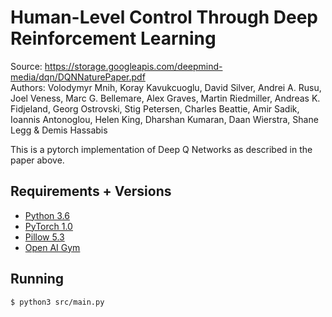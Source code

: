 # Human-Level Control Through Deep Reinforcement Learning

Source: https://storage.googleapis.com/deepmind-media/dqn/DQNNaturePaper.pdf  
Authors: Volodymyr Mnih, Koray Kavukcuoglu, David Silver, Andrei A. Rusu, Joel Veness, Marc G. Bellemare, Alex Graves, Martin Riedmiller, Andreas K. Fidjeland, Georg Ostrovski, Stig Petersen, Charles Beattie, Amir Sadik, Ioannis Antonoglou, Helen King, Dharshan Kumaran, Daan Wierstra, Shane Legg & Demis Hassabis

This is a pytorch implementation of Deep Q Networks as described in the paper above. 

## Requirements + Versions

- [Python 3.6](https://www.python.org/)
- [PyTorch 1.0](https://pytorch.org/)
- [Pillow 5.3](https://pillow.readthedocs.io/en/5.3.x/)
- [Open AI Gym](https://gym.openai.com/)

## Running

```
$ python3 src/main.py
```